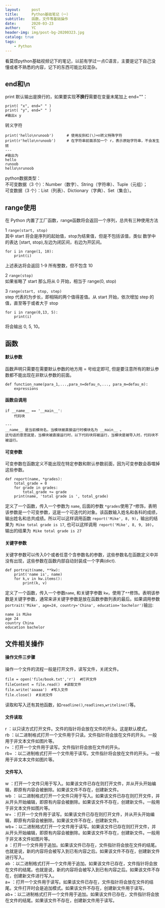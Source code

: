 ```yaml
---
layout:     post
title:      Python基础笔记（一）
subtitle:   函数，文件等基础操作
date:       2020-03-23
author:     YC
header-img: img/post-bg-20200323.jpg
catalog: true
tags:
    - Python
---
```

看莫烦python基础视频记下的笔记，以前有学过一点C语言，主要是记下自己没懂或者不熟悉的内容，记下的东西可能比较混杂。
## end和\n
print 默认输出是换行的，如果要实现**不换行**需要在变量末尾加上 end=""：  

```
print( "x", end=" " )
print( "y", end=" " )
#输出x y
```
转义字符

```
print('hello\nrunoob')      # 使用反斜杠(\)+n转义特殊字符
print(r'hello\nrunoob')     # 在字符串前面添加一个 r，表示原始字符串，不会发生转
---
#输出为
hello
runoob
hello\nrunoob
```
python数据类型：  
不可变数据（3 个）：Number（数字）、String（字符串）、Tuple（元组）；  
可变数据（3 个）：List（列表）、Dictionary（字典）、Set（集合）。

## range使用
在 Python 内置了工厂函数，range函数将会返回一个序列，总共有三种使用方法

1 `range(start, stop)`  
其中 start 将会是序列的起始值，stop为结束值，但是不包括该值，类似 数学中的表达 [start, stop),左边为闭区间，右边为开区间。

```
for i in range(1, 10):
    print(i)
```
上述表达将会返回 1-9 所有整数，但不包含 10

2 `range(stop)`  
如果省略了 start 那么将从 0 开始，相当于 range(0, stop)

3 `range(start, stop, step)`  
step 代表的为步长，即相隔的两个值得差值。从 start 开始，依次增加 step 的值，直至等于或者大于 stop
```
for i in range(0,13, 5):
    print(i)
```
将会输出 0, 5, 10。

## 函数
#### 默认参数
函数声明只需要在需要默认参数的地方用 = 号给定即可, 但是要注意所有的默认参数都不能出现在非默认参数的前面。

```
def function_name(para_1,...,para_n=defau_n,..., para_m=defau_m):
    expressions
```
#### 函数自调用

```
if __name__ == '__main__':
    代码块
    
---
__name__ 是当前模块名，当模块被直接运行时模块名为 __main__ 。
这句话的意思就是，当模块被直接运行时，以下代码块将被运行，当模块是被导入时，代码块不被运行。
```
#### 可变参数
可变参数在函数定义不能出现在特定参数和默认参数前面，因为可变参数会吞噬掉这些参数。
```
def report(name, *grades):
    total_grade = 0
    for grade in grades:
        total_grade += grade
    print(name, 'total grade is ', total_grade)
```
定义了一个函数，传入一个参数为 `name`, 后面的参数 `*grades`使用了`*`修饰，表明该参数是一个可变参数，这是一个可迭代的对象。该函数输入姓名和各科的成绩，输出姓名和总共成绩。所以可以这样调用函数 `report('Mike', 8, 9)`，输出的结果为` Mike total grade is 17`, 也可以这样调用` report('Mike', 8, 9, 10)`，输出的结果为` Mike total grade is 27`
#### 关键字参数
关键字参数可以传入0个或者任意个含参数名的参数，这些参数名在函数定义中并没有出现，这些参数在函数内部自动封装成一个字典(dict).
```
def portrait(name, **kw):
    print('name is', name)
    for k,v in kw.items():
        print(k, v)
```
定义了一个函数，传入一个参数`name`, 和关键字参数 `kw`，使用了`**`修饰。表明该参数是关键字参数，通常来讲关键字参数是放在函数参数列表的最后。如果调用参数 `portrait('Mike', age=24, country='China', education='bachelor')`输出:
```
name is Mike
age 24
country China
education bachelor
```
## 文件相关操作
#### 操作文件三步骤
操作一个文件的流程一般是打开文件，读写文件，关闭文件。

```
file = open('file/book.txt','r')  #打开文件
fileContent = file.read()  #读取文件
file.write('aaaaa')  #写入文件
file.close()  #关闭文件
```
读取和写入还有其他函数，如`readline()`,`readlines`,`writeline()`等。
#### 文件读取
r ：以只读方式打开文件。文件的指针将会放在文件的开头。这是默认模式。  
rb ：以二进制格式打开一个文件用于只读。文件指针将会放在文件的开头。一般用于非文本文件如图片等。  
r+ ：打开一个文件用于读写。文件指针将会放在文件的开头。  
rb+ ：以二进制格式打开一个文件用于读写。文件指针将会放在文件的开头。一般用于非文本文件如图片等。
#### 文件写入
w ：打开一个文件只用于写入。如果该文件已存在则打开文件，并从开头开始编辑，即原有内容会被删除。如果该文件不存在，创建新文件。  
wb ： 以二进制格式打开一个文件只用于写入。如果该文件已存在则打开文件，并从开头开始编辑，即原有内容会被删除。如果该文件不存在，创建新文件。一般用于非文本文件如图片等。  
w+ ：打开一个文件用于读写。如果该文件已存在则打开文件，并从开头开始编辑，即原有内容会被删除。如果该文件不存在，创建新文件。  
wb+：以二进制格式打开一个文件用于读写。如果该文件已存在则打开文件，并从开头开始编辑，即原有内容会被删除。如果该文件不存在，创建新文件。一般用于非文本文件如图片等。  
a  ：打开一个文件用于追加。如果该文件已存在，文件指针将会放在文件的结尾。也就是说，新的内容将会被写入到已有内容之后。如果该文件不存在，创建新文件进行写入。  
ab ：以二进制格式打开一个文件用于追加。如果该文件已存在，文件指针将会放在文件的结尾。也就是说，新的内容将会被写入到已有内容之后。如果该文件不存在，创建新文件进行写入。  
a+ ：打开一个文件用于读写。如果该文件已存在，文件指针将会放在文件的结尾。文件打开时会是追加模式。如果该文件不存在，创建新文件用于读写。  
ab+：以二进制格式打开一个文件用于追加。如果该文件已存在，文件指针将会放在文件的结尾。如果该文件不存在，创建新文件用于读写。